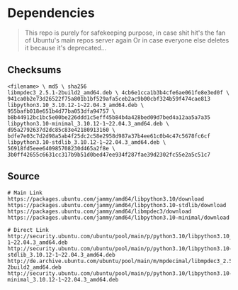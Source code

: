 # Dependencies
> This repo is purely for safekeeping  purpose, in case shit hit's the fan of Ubuntu's main repos server again
> Or in case everyone else deletes it because it's deprecated...

## Checksums
```
<filename> \ md5 \ sha256
libmpdec3_2.5.1-2build2_amd64.deb \ 4cb6e1cca1b3b4cfe6ae061fe8e3ed0f \ 941ca0b2e73d26522f75a801b1bf529afa5ceb2ac9b00cbf324b59f474cae813
libpython3.10_3.10.12-1~22.04.3_amd64.deb \ 955bafb018e651b4d77ba053dfa94757 \ b8b44912bc1bc5e00be226ddd1c5eff45b84b4a428bed09d7bed4a12aa5a7a35
libpython3.10-minimal_3.10.12-1~22.04.3_amd64.deb \ d95a2792637d2dc85c83e42180913160 \ bdfe7e03c7d2d98a5ab4f25dc2c58e2958d987a37b4ee61c0b4c47c5678fc6cf
libpython3.10-stdlib_3.10.12-1~22.04.3_amd64.deb \ 56918fd5eee640985708230d465a2f8e \ 3b0ff42655c6631cc317b9b51d0bed47ee934f287fae39d2302fc55e2a5c51c7
```

## Source
```
# Main Link
https://packages.ubuntu.com/jammy/amd64/libpython3.10/download
https://packages.ubuntu.com/jammy/amd64/libpython3.10-stdlib/download
https://packages.ubuntu.com/jammy/amd64/libmpdec3/download
https://packages.ubuntu.com/jammy/amd64/libpython3.10-minimal/download

# Direct Link
http://security.ubuntu.com/ubuntu/pool/main/p/python3.10/libpython3.10_3.10.12-1~22.04.3_amd64.deb
http://security.ubuntu.com/ubuntu/pool/main/p/python3.10/libpython3.10-stdlib_3.10.12-1~22.04.3_amd64.deb
http://de.archive.ubuntu.com/ubuntu/pool/main/m/mpdecimal/libmpdec3_2.5.1-2build2_amd64.deb
http://security.ubuntu.com/ubuntu/pool/main/p/python3.10/libpython3.10-minimal_3.10.12-1~22.04.3_amd64.deb
```
